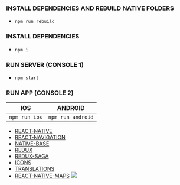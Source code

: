 ### INSTALL DEPENDENCIES AND REBUILD NATIVE FOLDERS
- `npm run rebuild`

### INSTALL DEPENDENCIES
- `npm i`


### RUN SERVER (CONSOLE 1)
- `npm start`

### RUN APP (CONSOLE 2)


|IOS|ANDROID|
|--|--|
|`npm run ios`|`npm run android`|

- [REACT-NATIVE](https://facebook.github.io/react-native/docs/getting-started)
- [REACT-NAVIGATION](https://reactnavigation.org/docs/en/getting-started.html)
- [NATIVE-BASE](https://docs.nativebase.io/)
- [REDUX](https://react-redux.js.org/introduction/quick-start)
- [REDUX-SAGA](https://redux-saga.js.org/docs/introduction/BeginnerTutorial.html)
- [ICONS](https://oblador.github.io/react-native-vector-icons)
- [TRANSLATIONS](https://react.i18next.com/latest/withtranslation-hoc)
- [REACT-NATIVE-MAPS](https://github.com/react-native-community/react-native-maps)
![](https://miro.medium.com/max/1440/1*QERgzuzphdQz4e0fNs1CFQ.gif)
